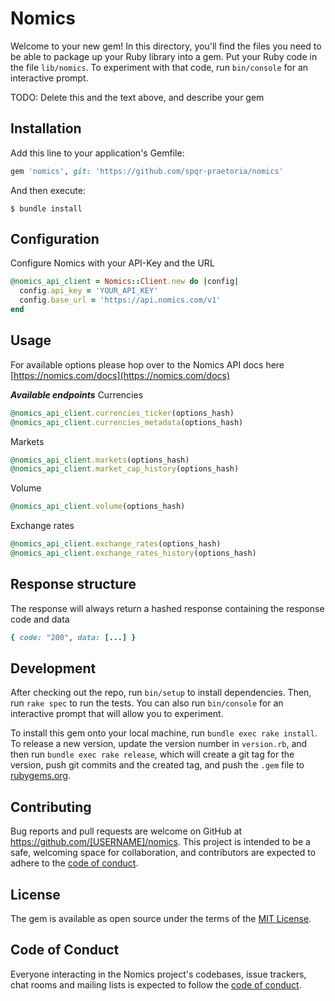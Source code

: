 # Nomics

Welcome to your new gem! In this directory, you'll find the files you need to be able to package up your Ruby library into a gem. Put your Ruby code in the file `lib/nomics`. To experiment with that code, run `bin/console` for an interactive prompt.

TODO: Delete this and the text above, and describe your gem

## Installation

Add this line to your application's Gemfile:

```ruby
gem 'nomics', git: 'https://github.com/spqr-praetoria/nomics'
```

And then execute:

    $ bundle install

## Configuration
Configure Nomics with your API-Key and the URL

```ruby
@nomics_api_client = Nomics::Client.new do |config|
  config.api_key = 'YOUR_API_KEY'
  config.base_url = 'https://api.nomics.com/v1'
end
```

## Usage

For available options please hop over to the Nomics API docs here [https://nomics.com/docs](https://nomics.com/docs)

***Available endpoints***
Currencies
```ruby
@nomics_api_client.currencies_ticker(options_hash)
@nomics_api_client.currencies_metadata(options_hash)
```

Markets
```ruby
@nomics_api_client.markets(options_hash)
@nomics_api_client.market_cap_history(options_hash)
```

Volume
```ruby
@nomics_api_client.volume(options_hash)
```

Exchange rates
```ruby
@nomics_api_client.exchange_rates(options_hash)
@nomics_api_client.exchange_rates_history(options_hash)
```

## Response structure

The response will always return a hashed response containing the response code and data
```ruby
{ code: "200", data: [...] }
```

## Development

After checking out the repo, run `bin/setup` to install dependencies. Then, run `rake spec` to run the tests. You can also run `bin/console` for an interactive prompt that will allow you to experiment.

To install this gem onto your local machine, run `bundle exec rake install`. To release a new version, update the version number in `version.rb`, and then run `bundle exec rake release`, which will create a git tag for the version, push git commits and the created tag, and push the `.gem` file to [rubygems.org](https://rubygems.org).

## Contributing

Bug reports and pull requests are welcome on GitHub at https://github.com/[USERNAME]/nomics. This project is intended to be a safe, welcoming space for collaboration, and contributors are expected to adhere to the [code of conduct](https://github.com/[USERNAME]/nomics/blob/master/CODE_OF_CONDUCT.md).

## License

The gem is available as open source under the terms of the [MIT License](https://opensource.org/licenses/MIT).

## Code of Conduct

Everyone interacting in the Nomics project's codebases, issue trackers, chat rooms and mailing lists is expected to follow the [code of conduct](https://github.com/[USERNAME]/nomics/blob/master/CODE_OF_CONDUCT.md).
